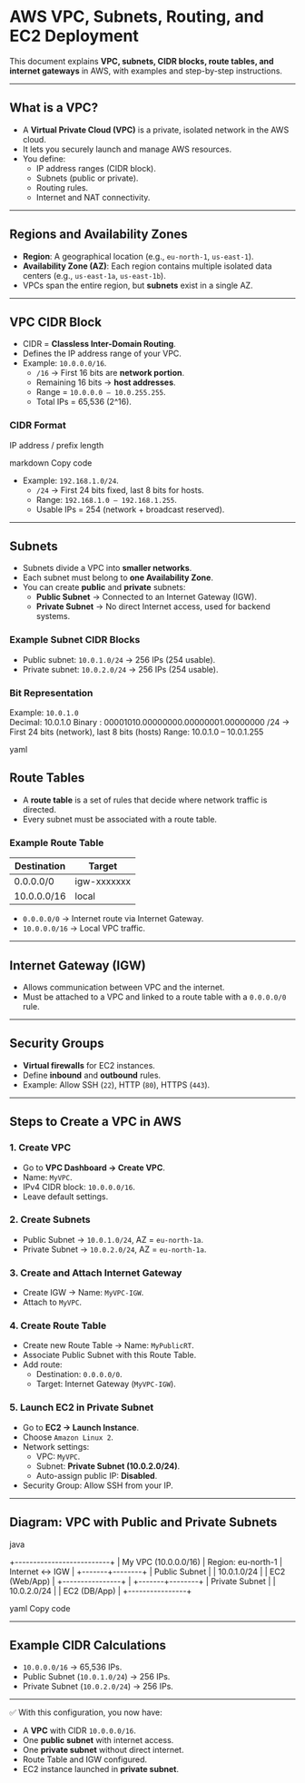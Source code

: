 # AWS VPC, Subnets, Routing, and EC2 Deployment

This document explains **VPC, subnets, CIDR blocks, route tables, and internet gateways** in AWS, with examples and step-by-step instructions.  

---

## What is a VPC?
- A **Virtual Private Cloud (VPC)** is a private, isolated network in the AWS cloud.  
- It lets you securely launch and manage AWS resources.  
- You define:
  - IP address ranges (CIDR block).  
  - Subnets (public or private).  
  - Routing rules.  
  - Internet and NAT connectivity.  

---

## Regions and Availability Zones
- **Region**: A geographical location (e.g., `eu-north-1`, `us-east-1`).  
- **Availability Zone (AZ)**: Each region contains multiple isolated data centers (e.g., `us-east-1a`, `us-east-1b`).  
- VPCs span the entire region, but **subnets** exist in a single AZ.  

---

## VPC CIDR Block
- CIDR = **Classless Inter-Domain Routing**.  
- Defines the IP address range of your VPC.  
- Example: `10.0.0.0/16`.  
  - `/16` → First 16 bits are **network portion**.  
  - Remaining 16 bits → **host addresses**.  
  - Range = `10.0.0.0 – 10.0.255.255`.  
  - Total IPs = 65,536 (2^16).  

### CIDR Format
IP address / prefix length

markdown
Copy code
- Example: `192.168.1.0/24`.  
  - `/24` → First 24 bits fixed, last 8 bits for hosts.  
  - Range: `192.168.1.0 – 192.168.1.255`.  
  - Usable IPs = 254 (network + broadcast reserved).  

---

## Subnets
- Subnets divide a VPC into **smaller networks**.  
- Each subnet must belong to **one Availability Zone**.  
- You can create **public** and **private** subnets:  
  - **Public Subnet** → Connected to an Internet Gateway (IGW).  
  - **Private Subnet** → No direct Internet access, used for backend systems.  

### Example Subnet CIDR Blocks
- Public subnet: `10.0.1.0/24` → 256 IPs (254 usable).  
- Private subnet: `10.0.2.0/24` → 256 IPs (254 usable).  

### Bit Representation
Example: `10.0.1.0`  
Decimal: 10.0.1.0
Binary : 00001010.00000000.00000001.00000000
/24 → First 24 bits (network), last 8 bits (hosts)
Range: 10.0.1.0 – 10.0.1.255

yaml
## Route Tables
- A **route table** is a set of rules that decide where network traffic is directed.  
- Every subnet must be associated with a route table.  

### Example Route Table
| Destination   | Target          |
|---------------|-----------------|
| 0.0.0.0/0     | igw-xxxxxxx     |
| 10.0.0.0/16   | local           |

- `0.0.0.0/0` → Internet route via Internet Gateway.  
- `10.0.0.0/16` → Local VPC traffic.  

---

## Internet Gateway (IGW)
- Allows communication between VPC and the internet.  
- Must be attached to a VPC and linked to a route table with a `0.0.0.0/0` rule.  

---

## Security Groups
- **Virtual firewalls** for EC2 instances.  
- Define **inbound** and **outbound** rules.  
- Example: Allow SSH (`22`), HTTP (`80`), HTTPS (`443`).  

---

## Steps to Create a VPC in AWS

### 1. Create VPC
- Go to **VPC Dashboard → Create VPC**.  
- Name: `MyVPC`.  
- IPv4 CIDR block: `10.0.0.0/16`.  
- Leave default settings.  

### 2. Create Subnets
- Public Subnet → `10.0.1.0/24`, AZ = `eu-north-1a`.  
- Private Subnet → `10.0.2.0/24`, AZ = `eu-north-1a`.  

### 3. Create and Attach Internet Gateway
- Create IGW → Name: `MyVPC-IGW`.  
- Attach to `MyVPC`.  

### 4. Create Route Table
- Create new Route Table → Name: `MyPublicRT`.  
- Associate Public Subnet with this Route Table.  
- Add route:  
  - Destination: `0.0.0.0/0`.  
  - Target: Internet Gateway (`MyVPC-IGW`).  

### 5. Launch EC2 in Private Subnet
- Go to **EC2 → Launch Instance**.  
- Choose `Amazon Linux 2`.  
- Network settings:  
  - VPC: `MyVPC`.  
  - Subnet: **Private Subnet (10.0.2.0/24)**.  
  - Auto-assign public IP: **Disabled**.  
- Security Group: Allow SSH from your IP.  

---

## Diagram: VPC with Public and Private Subnets

java

+--------------------------+
|        My VPC (10.0.0.0/16) 
|   Region: eu-north-1
|
Internet <-> IGW
|
+-------+--------+
| Public Subnet |
| 10.0.1.0/24 |
| EC2 (Web/App) |
+----------------+
|
+-------+--------+
| Private Subnet |
| 10.0.2.0/24 |
| EC2 (DB/App) |
+----------------+

yaml
Copy code

---

## Example CIDR Calculations
- `10.0.0.0/16` → 65,536 IPs.  
- Public Subnet (`10.0.1.0/24`) → 256 IPs.  
- Private Subnet (`10.0.2.0/24`) → 256 IPs.  

---

✅ With this configuration, you now have:
- A **VPC** with CIDR `10.0.0.0/16`.  
- One **public subnet** with internet access.  
- One **private subnet** without direct internet.  
- Route Table and IGW configured.  
- EC2 instance launched in **private subnet**.  
